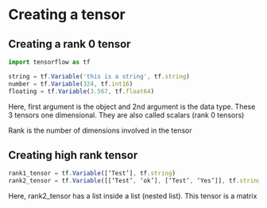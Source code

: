 # Creating a tensor

## Creating a rank 0 tensor

```jsx
import tensorflow as tf

string = tf.Variable('this is a string', tf.string)
number = tf.Variable(324, tf.int16)
floating = tf.Variable(3.567, tf.float64)
```

Here, first argument is the object and 2nd argument is the data type. These 3 tensors one dimensional. They are also called scalars (rank 0 tensors)

Rank is the number of dimensions involved in the tensor

## Creating high rank tensor

```jsx
rank1_tensor = tf.Variable([‘Test’], tf.string)
rank2_tensor = tf.Variable([[‘Test’, ‘ok’], [‘Test’, ‘Yes’]], tf.string)
```

Here, rank2_tensor has a list inside a list (nested list). This tensor is a matrix